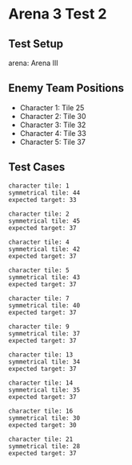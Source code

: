 # Arena 3 Test 2

## Test Setup

arena: Arena III

## Enemy Team Positions

- Character 1: Tile 25
- Character 2: Tile 30
- Character 3: Tile 32
- Character 4: Tile 33
- Character 5: Tile 37

## Test Cases

```
character tile: 1
symmetrical tile: 44
expected target: 33
```

```
character tile: 2
symmetrical tile: 45
expected target: 37
```

```
character tile: 4
symmetrical tile: 42
expected target: 37
```

```
character tile: 5
symmetrical tile: 43
expected target: 37
```

```
character tile: 7
symmetrical tile: 40
expected target: 37
```

```
character tile: 9
symmetrical tile: 37
expected target: 37
```

```
character tile: 13
symmetrical tile: 34
expected target: 37
```

```
character tile: 14
symmetrical tile: 35
expected target: 37
```

```
character tile: 16
symmetrical tile: 30
expected target: 30
```

```
character tile: 21
symmetrical tile: 28
expected target: 37
```
